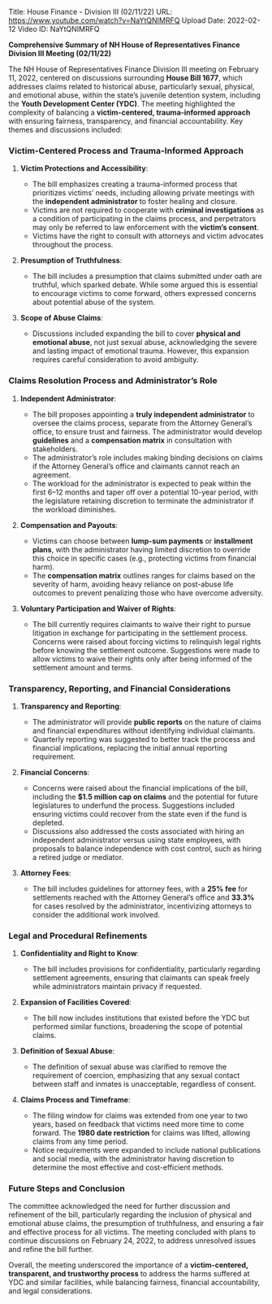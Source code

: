 Title: House Finance - Division III (02/11/22)
URL: https://www.youtube.com/watch?v=NaYtQNIMRFQ
Upload Date: 2022-02-12
Video ID: NaYtQNIMRFQ

**Comprehensive Summary of NH House of Representatives Finance Division III Meeting (02/11/22)**  

The NH House of Representatives Finance Division III meeting on February 11, 2022, centered on discussions surrounding **House Bill 1677**, which addresses claims related to historical abuse, particularly sexual, physical, and emotional abuse, within the state’s juvenile detention system, including the **Youth Development Center (YDC)**. The meeting highlighted the complexity of balancing a **victim-centered, trauma-informed approach** with ensuring fairness, transparency, and financial accountability. Key themes and discussions included:  

### **Victim-Centered Process and Trauma-Informed Approach**  
1. **Victim Protections and Accessibility**:  
   - The bill emphasizes creating a trauma-informed process that prioritizes victims’ needs, including allowing private meetings with the **independent administrator** to foster healing and closure.  
   - Victims are not required to cooperate with **criminal investigations** as a condition of participating in the claims process, and perpetrators may only be referred to law enforcement with the **victim’s consent**.  
   - Victims have the right to consult with attorneys and victim advocates throughout the process.  

2. **Presumption of Truthfulness**:  
   - The bill includes a presumption that claims submitted under oath are truthful, which sparked debate. While some argued this is essential to encourage victims to come forward, others expressed concerns about potential abuse of the system.  

3. **Scope of Abuse Claims**:  
   - Discussions included expanding the bill to cover **physical and emotional abuse**, not just sexual abuse, acknowledging the severe and lasting impact of emotional trauma. However, this expansion requires careful consideration to avoid ambiguity.  

### **Claims Resolution Process and Administrator’s Role**  
1. **Independent Administrator**:  
   - The bill proposes appointing a **truly independent administrator** to oversee the claims process, separate from the Attorney General’s office, to ensure trust and fairness. The administrator would develop **guidelines** and a **compensation matrix** in consultation with stakeholders.  
   - The administrator’s role includes making binding decisions on claims if the Attorney General’s office and claimants cannot reach an agreement.  
   - The workload for the administrator is expected to peak within the first 6–12 months and taper off over a potential 10-year period, with the legislature retaining discretion to terminate the administrator if the workload diminishes.  

2. **Compensation and Payouts**:  
   - Victims can choose between **lump-sum payments** or **installment plans**, with the administrator having limited discretion to override this choice in specific cases (e.g., protecting victims from financial harm).  
   - The **compensation matrix** outlines ranges for claims based on the severity of harm, avoiding heavy reliance on post-abuse life outcomes to prevent penalizing those who have overcome adversity.  

3. **Voluntary Participation and Waiver of Rights**:  
   - The bill currently requires claimants to waive their right to pursue litigation in exchange for participating in the settlement process. Concerns were raised about forcing victims to relinquish legal rights before knowing the settlement outcome. Suggestions were made to allow victims to waive their rights only after being informed of the settlement amount and terms.  

### **Transparency, Reporting, and Financial Considerations**  
1. **Transparency and Reporting**:  
   - The administrator will provide **public reports** on the nature of claims and financial expenditures without identifying individual claimants.  
   - Quarterly reporting was suggested to better track the process and financial implications, replacing the initial annual reporting requirement.  

2. **Financial Concerns**:  
   - Concerns were raised about the financial implications of the bill, including the **$1.5 million cap on claims** and the potential for future legislatures to underfund the process. Suggestions included ensuring victims could recover from the state even if the fund is depleted.  
   - Discussions also addressed the costs associated with hiring an independent administrator versus using state employees, with proposals to balance independence with cost control, such as hiring a retired judge or mediator.  

3. **Attorney Fees**:  
   - The bill includes guidelines for attorney fees, with a **25% fee** for settlements reached with the Attorney General’s office and **33.3%** for cases resolved by the administrator, incentivizing attorneys to consider the additional work involved.  

### **Legal and Procedural Refinements**  
1. **Confidentiality and Right to Know**:  
   - The bill includes provisions for confidentiality, particularly regarding settlement agreements, ensuring that claimants can speak freely while administrators maintain privacy if requested.  

2. **Expansion of Facilities Covered**:  
   - The bill now includes institutions that existed before the YDC but performed similar functions, broadening the scope of potential claims.  

3. **Definition of Sexual Abuse**:  
   - The definition of sexual abuse was clarified to remove the requirement of coercion, emphasizing that any sexual contact between staff and inmates is unacceptable, regardless of consent.  

4. **Claims Process and Timeframe**:  
   - The filing window for claims was extended from one year to two years, based on feedback that victims need more time to come forward. The **1980 date restriction** for claims was lifted, allowing claims from any time period.  
   - Notice requirements were expanded to include national publications and social media, with the administrator having discretion to determine the most effective and cost-efficient methods.  

### **Future Steps and Conclusion**  
The committee acknowledged the need for further discussion and refinement of the bill, particularly regarding the inclusion of physical and emotional abuse claims, the presumption of truthfulness, and ensuring a fair and effective process for all victims. The meeting concluded with plans to continue discussions on February 24, 2022, to address unresolved issues and refine the bill further.  

Overall, the meeting underscored the importance of a **victim-centered, transparent, and trustworthy process** to address the harms suffered at YDC and similar facilities, while balancing fairness, financial accountability, and legal considerations.